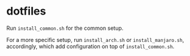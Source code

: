 # dotfiles

Run `install_common.sh` for the common setup.

For a more specific setup, run `install_arch.sh` or `install_manjaro.sh`, 
accordingly, which add configuration on top of `install_common.sh`.
